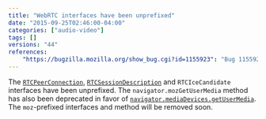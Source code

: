 ```yaml
---
title: "WebRTC interfaces have been unprefixed"
date: "2015-09-25T02:46:00-04:00"
categories: ["audio-video"]
tags: []
versions: "44"
references:
    "https://bugzilla.mozilla.org/show_bug.cgi?id=1155923": "Bug 1155923 - Unprefix WebRTC"
---
```

The [`RTCPeerConnection`](https://developer.mozilla.org/en-US/docs/Web/API/RTCPeerConnection), [`RTCSessionDescription`](https://developer.mozilla.org/en-US/docs/Web/API/RTCSessionDescription) and `RTCIceCandidate` interfaces have been unprefixed. The `navigator.mozGetUserMedia` method has also been deprecated in favor of [`navigator.mediaDevices.getUserMedia`](https://developer.mozilla.org/en-US/docs/Web/API/MediaDevices/getUserMedia). The `moz`-prefixed interfaces and method will be removed soon.
